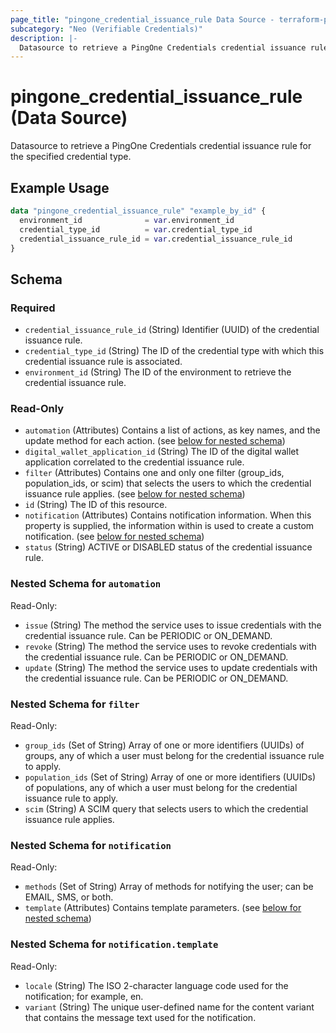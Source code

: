 ```yaml
---
page_title: "pingone_credential_issuance_rule Data Source - terraform-provider-pingone"
subcategory: "Neo (Verifiable Credentials)"
description: |-
  Datasource to retrieve a PingOne Credentials credential issuance rule for the specified credential type.
---
```


# pingone_credential_issuance_rule (Data Source)

Datasource to retrieve a PingOne Credentials credential issuance rule for the specified credential type.

## Example Usage

```terraform
data "pingone_credential_issuance_rule" "example_by_id" {
  environment_id              = var.environment_id
  credential_type_id          = var.credential_type_id
  credential_issuance_rule_id = var.credential_issuance_rule_id
}
```

<!-- schema generated by tfplugindocs -->
## Schema

### Required

- `credential_issuance_rule_id` (String) Identifier (UUID) of the credential issuance rule.
- `credential_type_id` (String) The ID of the credential type with which this credential issuance rule is associated.
- `environment_id` (String) The ID of the environment to retrieve the credential issuance rule.

### Read-Only

- `automation` (Attributes) Contains a list of actions, as key names, and the update method for each action. (see [below for nested schema](#nestedatt--automation))
- `digital_wallet_application_id` (String) The ID of the digital wallet application correlated to the credential issuance rule.
- `filter` (Attributes) Contains one and only one filter (group_ids, population_ids, or scim) that selects the users to which the credential issuance rule applies. (see [below for nested schema](#nestedatt--filter))
- `id` (String) The ID of this resource.
- `notification` (Attributes) Contains notification information. When this property is supplied, the information within is used to create a custom notification. (see [below for nested schema](#nestedatt--notification))
- `status` (String) ACTIVE or DISABLED status of the credential issuance rule.

<a id="nestedatt--automation"></a>
### Nested Schema for `automation`

Read-Only:

- `issue` (String) The method the service uses to issue credentials with the credential issuance rule. Can be PERIODIC or ON_DEMAND.
- `revoke` (String) The method the service uses to revoke credentials with the credential issuance rule. Can be PERIODIC or ON_DEMAND.
- `update` (String) The method the service uses to update credentials with the credential issuance rule. Can be PERIODIC or ON_DEMAND.


<a id="nestedatt--filter"></a>
### Nested Schema for `filter`

Read-Only:

- `group_ids` (Set of String) Array of one or more identifiers (UUIDs) of groups, any of which a user must belong for the credential issuance rule to apply.
- `population_ids` (Set of String) Array of one or more identifiers (UUIDs) of populations, any of which a user must belong for the credential issuance rule to apply.
- `scim` (String) A SCIM query that selects users to which the credential issuance rule applies.


<a id="nestedatt--notification"></a>
### Nested Schema for `notification`

Read-Only:

- `methods` (Set of String) Array of methods for notifying the user; can be EMAIL, SMS, or both.
- `template` (Attributes) Contains template parameters. (see [below for nested schema](#nestedatt--notification--template))

<a id="nestedatt--notification--template"></a>
### Nested Schema for `notification.template`

Read-Only:

- `locale` (String) The ISO 2-character language code used for the notification; for example, en.
- `variant` (String) The unique user-defined name for the content variant that contains the message text used for the notification.
